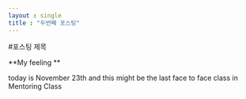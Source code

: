 ```yaml
---
layout : single
title : "두번째 포스팅"
---
```



#포스팅 제목 

**My feeling **

today is November 23th and this might be the last face to face class in Mentoring Class
